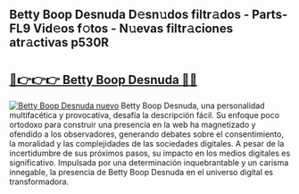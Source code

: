 ## Betty Boop Desnuda D𝚎sn𝚞dos filtr𝚊dos - Parts-FL9 Vid𝚎os f𝚘tos - N𝚞evas filtr𝚊ciones atr𝚊ctivas p530R

# <h2><a href="http://mbdaja.tromn.icu/?c=Betty+Boop+Desnuda">🔗👉👉👉 Betty Boop Desnuda 🔗🔗</a></h2>

[![Betty Boop Desnuda nuevo](https://i.imgur.com/pEAQMta.gif)](http://mbdaja.tromn.icu/?c=Betty+Boop+Desnuda)
Betty Boop Desnuda, una personalidad multifacética y provocativa, desafía la descripción fácil. Su enfoque poco ortodoxo para construir una presencia en la web ha magnetizado y ofendido a los observadores, generando debates sobre el consentimiento, la moralidad y las complejidades de las sociedades digitales. A pesar de la incertidumbre de sus próximos pasos, su impacto en los medios digitales es significativo. Impulsada por una determinación inquebrantable y un carisma innegable, la presencia de Betty Boop Desnuda en el universo digital es transformadora.
